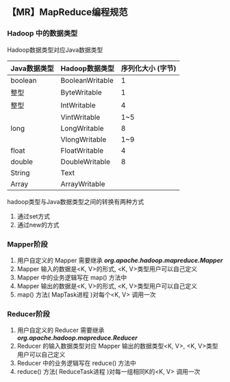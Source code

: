 ## 【MR】MapReduce编程规范

### Hadoop 中的数据类型

Hadoop数据类型对应Java数据类型

| Java数据类型 | Hadoop数据类型  | 序列化大小 (字节) |
| ------------ | --------------- | ----------------- |
| boolean      | BooleanWritable | 1                 |
| 整型         | ByteWritable    | 1                 |
| 整型         | IntWritable     | 4                 |
|              | VintWritable    | 1~5               |
| long         | LongWritable    | 8                 |
|              | VlongWritable   | 1~9               |
| float        | FloatWritable   | 4                 |
| double       | DoubleWritable  | 8                 |
| String       | Text            |                   |
| Array        | ArrayWritable   |                   |


hadoop类型与Java数据类型之间的转换有两种方式

1. 通过set方式
2. 通过new的方式



### Mapper阶段

1. 用户自定义的 Mapper 需要继承 ***org.apache.hadoop.mapreduce.Mapper***
2. Mapper 输入的数据是<K, V>的形式, <K, V>类型用户可以自己定义
3. Mapper 中的业务逻辑写在 map() 方法中
4. Mapper 输出的数据是<K, V>的形式, <K, V>类型用户可以自己定义
5. map() 方法( MapTask进程 )对每个<K, V> 调用一次



### Reducer阶段

1. 用户自定义的 Reducer 需要继承 ***org.apache.hadoop.mapreduce.Reducer***
2. Reducer 的输入数据类型对应 Mapper 输出的数据类型<K, V>, <K, V>类型用户可以自己定义
3. Reducer 中的业务逻辑写在 reduce() 方法中
4. reduce() 方法( ReduceTask进程 )对每一组相同K的<K, V> 调用一次

